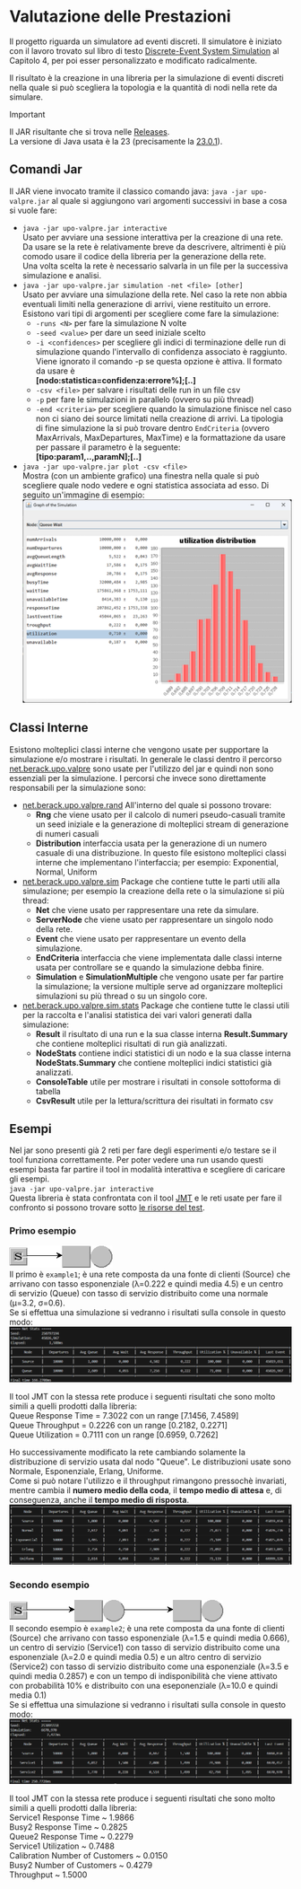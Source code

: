 # Valutazione delle Prestazioni

Il progetto riguarda un simulatore ad eventi discreti.
Il simulatore è iniziato con il lavoro trovato sul libro di testo [Discrete-Event System Simulation](https://www.pearson.com/en-us/subject-catalog/p/discrete-event-system-simulation/P200000003161/9780136062127) al Capitolo 4, per poi esser personalizzato e modificato radicalmente.

Il risultato è la creazione in una libreria per la simulazione di eventi discreti nella quale si può scegliera la topologia e la quantità di nodi nella rete da simulare.

> [!IMPORTANT]
> Il JAR risultante che si trova nelle [Releases](https://github.com/Berack96/upo-valpre/releases).\
> La versione di Java usata è la 23 (precisamente la [23.0.1](https://www.oracle.com/java/technologies/javase/jdk23-archive-downloads.html)).

## Comandi Jar

Il JAR viene invocato tramite il classico comando java: `java -jar upo-valpre.jar` al quale si aggiungono vari argomenti successivi in base a cosa si vuole fare:

* `java -jar upo-valpre.jar interactive`\
Usato per avviare una sessione interattiva per la creazione di una rete. Da usare se la rete è relativamente breve da descrivere, altrimenti è più comodo usare il codice della libreria per la generazione della rete.\
Una volta scelta la rete è necessario salvarla in un file per la successiva simulazione e analisi.
* `java -jar upo-valpre.jar simulation -net <file> [other]`\
Usato per avviare una simulazione della rete. Nel caso la rete non abbia eventuali limiti nella generazione di arrivi, viene restituito un errore.
Esistono vari tipi di argomenti per scegliere come fare la simulazione:
  * `-runs <N>` per fare la simulazione N volte
  * `-seed <value>` per dare un seed iniziale scelto
  * `-i <confidences>` per scegliere gli indici di terminazione delle run di simulazione quando l'intervallo di confidenza associato è raggiunto. Viene ignorato il comando -p se questa opzione è attiva. Il formato da usare è\
  **\[nodo:statistica=confidenza:errore%\];\[..\]**
  * `-csv <file>` per salvare i risultati delle run in un file csv
  * `-p` per fare le simulazioni in parallelo (ovvero su più thread)
  * `-end <criteria>` per scegliere quando la simulazione finisce nel caso non ci siano dei source limitati nella creazione di arrivi. La tipologia di fine simulazione la si può trovare dentro `EndCriteria` (ovvero MaxArrivals, MaxDepartures, MaxTime) e la formattazione da usare per passare il parametro è la seguente:\
  **\[tipo:param1,..,paramN\];\[..\]**
* `java -jar upo-valpre.jar plot -csv <file>`\
Mostra (con un ambiente grafico) una finestra nella quale si può scegliere quale nodo vedere e ogni statistica associata ad esso. Di seguito un'immagine di esempio:\
![1738603552417](image/README/1738603552417.png)

## Classi Interne

Esistono molteplici classi interne che vengono usate per supportare la simulazione e/o mostrare i risultati. In generale le classi dentro il percorso [net.berack.upo.valpre](src/main/java/net/berack/upo/valpre) sono usate per l'utilizzo del jar e quindi non sono essenziali per la simulazione.
I percorsi che invece sono direttamente responsabili per la simulazione sono:
- [net.berack.upo.valpre.rand](src/main/java/net/berack/upo/valpre/rand) All'interno del quale si possono trovare:
  - **Rng** che viene usato per il calcolo di numeri pseudo-casuali tramite un seed iniziale e la generazione di molteplici stream di generazione di numeri casuali
  - **Distribution** interfaccia usata per la generazione di un numero casuale di una distribuzione. In questo file esistono molteplici classi interne che implementano l'interfaccia; per esempio: Exponential, Normal, Uniform
- [net.berack.upo.valpre.sim](src/main/java/net/berack/upo/valpre/sim) Package che contiene tutte le parti utili alla simulazione; per esempio la creazione della rete o la simulazione si più thread:
  - **Net** che viene usato per rappresentare una rete da simulare.
  - **ServerNode** che viene usato per rappresentare un singolo nodo della rete.
  - **Event** che viene usato per rappresentare un evento della simulazione.
  - **EndCriteria** interfaccia che viene implementata dalle classi interne usata per controllare se e quando la simulazione debba finire.
  - **Simulation** e **SimulationMultiple** che vengono usate per far partire la simulazione; la versione multiple serve ad organizzare molteplici simulazioni su più thread o su un singolo core.
- [net.berack.upo.valpre.sim.stats](src/main/java/net/berack/upo/valpre/sim/stats) Package che contiene tutte le classi utili per la raccolta e l'analisi statistica dei vari valori generati dalla simulazione:
  - **Result** il risultato di una run e la sua classe interna **Result.Summary** che contiene molteplici risultati di run già analizzati.
  - **NodeStats** contiene indici statistici di un nodo e la sua classe interna **NodeStats.Summary** che contiene molteplici indici statistici già analizzati.
  - **ConsoleTable** utile per mostrare i risultati in console sottoforma di tabella
  - **CsvResult** utile per la lettura/scrittura dei risultati in formato csv

## Esempi

Nel jar sono presenti già 2 reti per fare degli esperimenti e/o testare se il tool funziona correttamente. Per poter vedere una run usando questi esempi basta far partire il tool in modalità interattiva e scegliere di caricare gli esempi.\
`java -jar upo-valpre.jar interactive`\
Questa libreria è stata confrontata con il tool [JMT](https://jmt.sourceforge.net/Download.html) e le reti usate per fare il confronto si possono trovare sotto [le risorse del test](src/test/resources).

### Primo esempio
![1741862746304](image/README/1741862746304.png)\
Il primo è `example1`; è una rete composta da una fonte di clienti (Source) che arrivano con tasso esponenziale (λ=0.222 e quindi media 4.5) e un centro di servizio (Queue) con tasso di servizio distribuito come una normale (μ=3.2, σ=0.6).\
Se si effettua una simulazione si vedranno i risultati sulla console in questo modo:
![1741860064265](image/README/1741860064265.png)

Il tool JMT con la stessa rete produce i seguenti risultati che sono molto simili a quelli prodotti dalla libreria:\
Queue Response Time = 7.3022 con un range [7.1456, 7.4589]\
Queue Throughput = 0.2226 con un range [0.2182, 0.2271]\
Queue Utilization = 0.7111 con un range [0.6959, 0.7262]

Ho successivamente modificato la rete cambiando solamente la distribuzione di servizio usata dal nodo "Queue". Le distribuzioni usate sono Normale, Esponenziale, Erlang, Uniforme.\
Come si può notare l'utilizzo e il throughput rimangono pressochè invariati, mentre cambia il **numero medio della coda**, il **tempo medio di attesa** e, di conseguenza, anche il **tempo medio di risposta**.\
![1742150755381](image/README/1742150755381.png)

### Secondo esempio
![1741863043733](image/README/1741863043733.png)\
Il secondo esempio è `example2`; è una rete composta da una fonte di clienti (Source) che arrivano con tasso esponenziale (λ=1.5 e quindi media 0.666), un centro di servizio (Service1) con tasso di servizio distribuito come una esponenziale (λ=2.0 e quindi media 0.5) e un altro centro di servizio (Service2) con tasso di servizio distribuito come una esponenziale (λ=3.5 e quindi media 0.2857) e con un tempo di indisponibilità che viene attivato con probabilità 10% e distribuito con una eseponenziale (λ=10.0 e quindi media 0.1)\
Se si effettua una simulazione si vedranno i risultati sulla console in questo modo:
![1741862486547](image/README/1741862486547.png)

Il tool JMT con la stessa rete produce i seguenti risultati che sono molto simili a quelli prodotti dalla libreria:\
Service1 Response Time ~ 1.9866\
Busy2 Response Time ~ 0.2825\
Queue2 Response Time ~ 0.2279\
Service1 Utilization ~ 0.7488\
Calibration Number of Customers ~ 0.0150\
Busy2 Number of Customers ~ 0.4279\
Throughput ~ 1.5000
